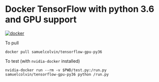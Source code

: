 # Docker TensorFlow with python 3.6 and GPU support

[![docker](https://img.shields.io/docker/automated/samuelcolvin/tensorflow-gpu-py36.svg)](https://hub.docker.com/r/samuelcolvin/tensorflow-gpu-py36/)

To pull

    docker pull samuelcolvin/tensorflow-gpu-py36
    
 
To test (with `nvidia-docker` installed)

    nvidia-docker run --rm -v $PWD/test.py:/run.py samuelcolvin/tensorflow-gpu-py36 python /run.py

